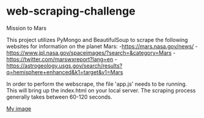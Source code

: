 # web-scraping-challenge
Mission to Mars

This project utilizes PyMongo and BeautifulSoup to scrape the following websites for information on the planet Mars:
-https://mars.nasa.gov/news/
-https://www.jpl.nasa.gov/spaceimages/?search=&category=Mars
-https://twitter.com/marswxreport?lang=en
-https://astrogeology.usgs.gov/search/results?q=hemisphere+enhanced&k1=target&v1=Mars

In order to perform the webscrape, the file 'app.js' needs to be running.  This will bring up the index.html on your local server.  The scraping process generally takes between 60-120 seconds.

[My image](BeLacy87.github.com/web-scraping-challenge/img/screenshot.png)
